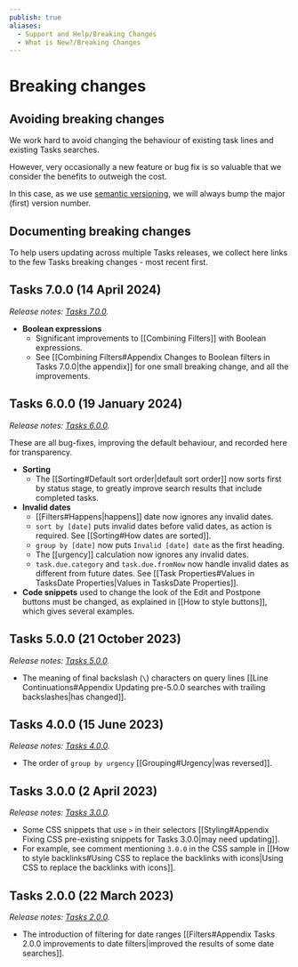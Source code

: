 ```yaml
---
publish: true
aliases:
  - Support and Help/Breaking Changes
  - What is New?/Breaking Changes
---
```


# Breaking changes

## Avoiding breaking changes

We work hard to avoid changing the behaviour of existing task lines and existing Tasks searches.

However, very occasionally a new feature or bug fix is so valuable that we consider the benefits to outweigh the cost.

In this case, as we use [semantic versioning](https://semver.org), we will always bump the major (first) version number.

## Documenting breaking changes

To help users updating across multiple Tasks releases, we collect here links to the few Tasks breaking changes - most recent first.

## Tasks 7.0.0 (14 April 2024)

*Release notes: [Tasks 7.0.0](https://github.com/obsidian-tasks-group/obsidian-tasks/releases/tag/7.0.0).*

- **Boolean expressions**
  - Significant improvements to [[Combining Filters]] with Boolean expressions.
  - See [[Combining Filters#Appendix Changes to Boolean filters in Tasks 7.0.0|the appendix]] for one small breaking change, and all the improvements.

## Tasks 6.0.0 (19 January 2024)

*Release notes: [Tasks 6.0.0](https://github.com/obsidian-tasks-group/obsidian-tasks/releases/tag/6.0.0).*

These are all bug-fixes, improving the default behaviour, and recorded here for transparency.

- **Sorting**
  - The [[Sorting#Default sort order|default sort order]] now sorts first by status stage, to greatly improve search results that include completed tasks.
- **Invalid dates**
  - [[Filters#Happens|happens]] date now ignores any invalid dates.
  - `sort by [date]` puts invalid dates before valid dates, as action is required. See [[Sorting#How dates are sorted]].
  - `group by [date]` now puts `Invalid [date] date` as the first heading.
  - The [[urgency]] calculation now ignores any invalid dates.
  - `task.due.category` and `task.due.fromNow` now handle invalid dates as different from future dates. See [[Task Properties#Values in TasksDate Properties|Values in TasksDate Properties]].
- **Code snippets** used to change the look of the Edit and Postpone buttons must be changed, as explained in [[How to style buttons]], which gives several examples.

## Tasks 5.0.0 (21 October 2023)

*Release notes: [Tasks 5.0.0](https://github.com/obsidian-tasks-group/obsidian-tasks/releases/tag/5.0.0).*

- The meaning of final backslash (`\`) characters on query lines [[Line Continuations#Appendix Updating pre-5.0.0 searches with trailing backslashes|has changed]].

## Tasks 4.0.0 (15 June 2023)

*Release notes: [Tasks 4.0.0](https://github.com/obsidian-tasks-group/obsidian-tasks/releases/tag/4.0.0).*

- The order of `group by urgency` [[Grouping#Urgency|was reversed]].

## Tasks 3.0.0 (2 April 2023)

*Release notes: [Tasks 3.0.0](https://github.com/obsidian-tasks-group/obsidian-tasks/releases/tag/3.0.0).*

- Some CSS snippets that use `>` in their selectors [[Styling#Appendix Fixing CSS pre-existing snippets for Tasks 3.0.0|may need updating]].
- For example, see comment mentioning `3.0.0` in the CSS sample in [[How to style backlinks#Using CSS to replace the backlinks with icons|Using CSS to replace the backlinks with icons]].

## Tasks 2.0.0 (22 March 2023)

*Release notes: [Tasks 2.0.0](https://github.com/obsidian-tasks-group/obsidian-tasks/releases/tag/2.0.0).*

- The introduction of filtering for date ranges [[Filters#Appendix Tasks 2.0.0 improvements to date filters|improved the results of some date searches]].
